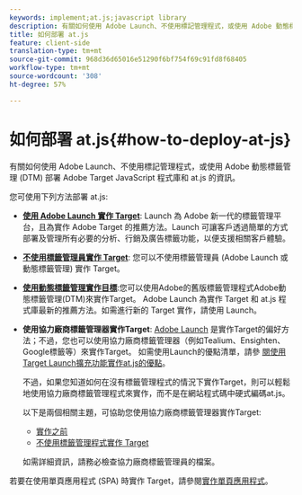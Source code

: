 ```yaml
---
keywords: implement;at.js;javascript library
description: 有關如何使用 Adobe Launch、不使用標記管理程式，或使用 Adobe 動態標籤管理 (DTM) 部署 Adobe Target JavaScript 程式庫和 at.js 的資訊。
title: 如何部署 at.js
feature: client-side
translation-type: tm+mt
source-git-commit: 968d36d65016e51290f6bf754f69c91fd8f68405
workflow-type: tm+mt
source-wordcount: '308'
ht-degree: 57%

---
```



# 如何部署 at.js{#how-to-deploy-at-js}

有關如何使用 Adobe Launch、不使用標記管理程式，或使用 Adobe 動態標籤管理 (DTM) 部署 Adobe Target JavaScript 程式庫和 at.js 的資訊。

您可使用下列方法部署 at.js:

* **[使用 Adobe Launch 實作 Target](/help/c-implementing-target/c-implementing-target-for-client-side-web/how-to-deployatjs/cmp-implementing-target-using-adobe-launch.md)**: Launch 為 Adobe 新一代的標籤管理平台，且為實作 Adobe Target 的推薦方法。Launch 可讓客戶透過簡單的方式部署及管理所有必要的分析、行銷及廣告標籤功能，以便支援相關客戶體驗。
* **[不使用標籤管理員實作 Target](/help/c-implementing-target/c-implementing-target-for-client-side-web/how-to-deployatjs/implementing-target-without-a-tag-manager.md)**: 您可以不使用標籤管理員 (Adobe Launch 或動態標籤管理) 實作 Target。
* **[使用動態標籤管理實作目標](/help/c-implementing-target/c-implementing-target-for-client-side-web/how-to-deployatjs/implementing-target-using-dynamic-tag-management.md)**:您可以使用Adobe的舊版標籤管理程式Adobe動態標籤管理(DTM)來實作Target。 Adobe Launch 為實作 Target 和 at.js 程式庫最新的推薦方法。如需進行新的 Target 實作，請使用 Launch。
* **使用協力廠商標籤管理器實作Target**: [Adobe Launch](/help/c-implementing-target/c-implementing-target-for-client-side-web/how-to-deployatjs/cmp-implementing-target-using-adobe-launch.md) 是實作Target的偏好方法；不過，您也可以使用協力廠商標籤管理器（例如Tealium、Ensighten、Google標籤等）來實作Target。 如需使用Launch的優點清單，請參 [閱使用Target Launch擴充功能實作at.js的優點](/help/c-implementing-target/c-implementing-target-for-client-side-web/how-to-deployatjs/cmp-implementing-target-using-adobe-launch.md#section_48B3F938B6F8491DAF798E0DB54EF304)。

   不過，如果您知道如何在沒有標籤管理程式的情況下實作Target，則可以輕鬆地使用協力廠商標籤管理程式來實作，而不是在網站程式碼中硬式編碼at.js。

   以下是兩個相關主題，可協助您使用協力廠商標籤管理器實作Target:

   * [實作之前](/help/c-implementing-target/c-considerations-before-you-implement-target/considerations-before-you-implement-target.md)
   * [不使用標籤管理程式實作 Target](/help/c-implementing-target/c-implementing-target-for-client-side-web/how-to-deployatjs/implementing-target-without-a-tag-manager.md)

   如需詳細資訊，請務必檢查協力廠商標籤管理員的檔案。

若要在使用單頁應用程式 (SPA) 時實作 Target，請參閱[實作單頁應用程式](/help/c-implementing-target/c-implementing-target-for-client-side-web/how-to-deployatjs/target-atjs-single-page-application.md)。